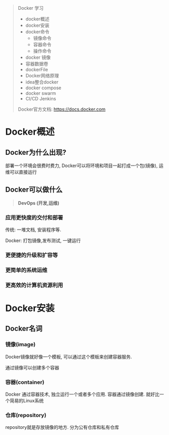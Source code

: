 > Docker 学习
>
> - docker概述
> - docker安装
> - docker命令
>   - 镜像命令
>   - 容器命令
>   - 操作命令
> - docker 镜像
> - 容器数据卷
> - dockerFile
> - Docker网络原理
> - idea整合docker
> - docker compose
> - docker swarm
> - CI/CD Jenkins
>
> Docker官方文档: https://docs.docker.com



# Docker概述

## Docker为什么出现?

部署一个环境会很费时费力, Docker可以将环境和项目一起打成一个包(镜像), 运维可以直接运行



## Docker可以做什么

> **DevOps (开发,运维)**

### 应用更快度的交付和部署

传统: 一堆文档, 安装程序等.

Docker: 打包镜像,发布测试, 一键运行

### 更便捷的升级和扩容等

### 更简单的系统运维

### 更高效的计算机资源利用



# Docker安装

## Docker名词

### 镜像(image)

Docker镜像就好像一个模板, 可以通过这个模板来创建容器服务.

通过镜像可以创建多个容器



### 容器(container)

Docker 通过容器技术, 独立运行一个或者多个应用. 容器通过镜像创建. 就好比一个简易的Linux系统



### 仓库(repository)

repository就是存放镜像的地方. 分为公有仓库和私有仓库



